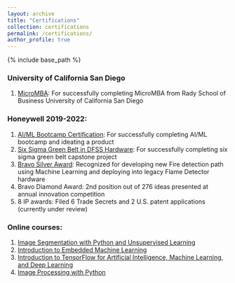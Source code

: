 ```yaml
---
layout: archive
title: "Certifications"
collection: certifications
permalink: /certifications/
author_profile: true
---
```


{% include base_path %}

### University of California San Diego
1. [MicroMBA](../images/MicroMBA.pdf): For successfully completing MicroMBA from Rady School of Business University of California San Diego

### Honeywell 2019-2022:
1. [AI/ML Bootcamp Certification](../images/AIMLBootcamp.png): For successfully completing AI/ML bootcamp and ideating a product
2. [Six Sigma Green Belt in DFSS Hardware](../images/sixSigma.png): For successfully completing six sigma green belt capstone project
3. [Bravo Silver Award](../images/bravoSilver.png): Recognized for developing new Fire detection path using Machine Learning and deploying into legacy Flame Detector hardware
4. Bravo Diamond Award: 2nd position out of 276 ideas presented at annual innovation competition
5. 8 IP awards: Filed 6 Trade Secrets and 2 U.S. patent applications (currently under review)

### Online courses:
1. [Image Segmentation with Python and Unsupervised Learning](https://www.coursera.org/account/accomplishments/certificate/74C4NH6RYNXX)
2. [Introduction to Embedded Machine Learning](https://www.coursera.org/account/accomplishments/certificate/WW8XD6WLKEBF)
3. [ Introduction to TensorFlow for Artificial Intelligence, Machine Learning, and Deep Learning](https://www.coursera.org/account/accomplishments/certificate/LJPCDM4BCXPP)
4. [Image Processing with Python](https://www.coursera.org/account/accomplishments/certificate/PSQTK3TDEN2F)